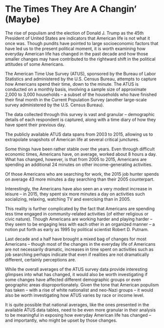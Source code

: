# The Times They Are A Changin’ (Maybe)

The rise of populism and the election of Donald J. Trump as the 45th President of United States are indicators that American life is not what it once was. Though pundits have pointed to large socioeconomic factors that have led us to the present political moment, it is worth examining how everyday American life has changed in the past decade and how those smaller changes may have contributed to the rightward shift in the political attitudes of some Americans. 

The American Time Use Survey (ATUS), sponsored by the Bureau of Labor Statistics and administered by the U.S. Census Bureau, attempts to capture how Americans spend their time, down to the minute. The ATUS is conducted on a monthly basis, involving a sample size of approximate 2,000 to 3,000 households – a subset of the households who have finished their final month in the Current Population Survey (another large-scale survey administered by the U.S. Census Bureau). 

The data collected through this survey is vast and granular – demographic details of each respondent is captured, along with a time diary of how they have spent their previous day. 

The publicly available ATUS data spans from 2003 to 2015, allowing us to extrapolate snapshots of American life at several critical junctures.

Some things have been rather stable over the years. Even through difficult economic times, Americans have, on average, worked about 8 hours a day. What has changed, however, is that from 2005 to 2015, Americans are spending an additional 24 minutes on other income-generating activities. 

Of those Americans who are searching for work, the 2015 job hunter spends on average 43 more minutes a day searching than their 2005 counterpart. 

Interestingly, the Americans have also seen an a very modest increase in leisure – in 2015, they spent six more minutes a day on activities such socializing, relaxing, watching TV and exercising than in 2005. 

This reality is further complicated by the fact that Americans are spending less time engaged in community-related activities (of either religious or civic nature). Though Americans are working harder and playing harder – they seem to be engaging less with each other in an organized manner – a notion put forth as early as 1995 by political scientist Robert D. Putnam. 

Last decade and a half have brought a mixed bag of changes for most Americans – though most of the changes in the everyday life of Americans are not necessarily dramatic, increases in time spent on activities such as job searching perhaps indicate that even if realities are not dramatically different, certainly perceptions are. 

While the overall averages of the ATUS survey data provide interesting glimpses into what has changed, it would also be worth investigating if some changes have affected different demographic groups or even geographic areas disproportionately. Given the tone that American populism has taken – with a rise of white nationalist and neo-Nazi groups – it would also be worth investigating how ATUS varies by race or income level.

It is quite possible that national averages, like the ones presented in the available ATUS data tables, need to be even more granular in their analysis to be meaningful in exposing how everyday American life has changed – and importantly, who might be upset by those changes. 
